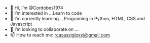 - 👋 Hi, I’m @Cordobes1974
- 👀 I’m interested in ...Learn to code
- 🌱 I’m currently learning ...Programing in Python, HTML, CSS and Javascript
- 💞️ I’m looking to collaborate on ...
- 📫 How to reach me: rcasassigloxxi@gmail.com

<!---
Cordobes1974/Cordobes1974 is a ✨ special ✨ repository because its `README.md` (this file) appears on your GitHub profile.
You can click the Preview link to take a look at your changes.
--->
